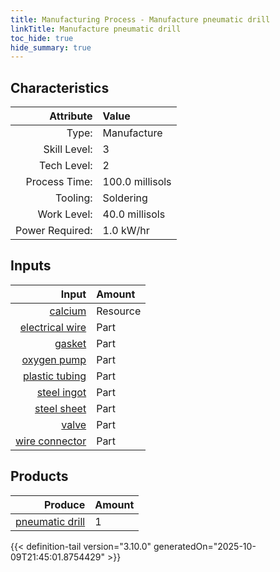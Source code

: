 ```yaml
---
title: Manufacturing Process - Manufacture pneumatic drill
linkTitle: Manufacture pneumatic drill
toc_hide: true
hide_summary: true
---
```

<!-- This is generated by the MarsSim HelpGenertor, do not edit. -->


## Characteristics

| Attribute      | Value |
|--------:|:------|
|Type:|Manufacture|
|Skill Level:|3|
|Tech Level:|2|
|Process Time:|100.0 millisols|
|Tooling:|Soldering|
|Work Level:|40.0 millisols|
|Power Required:|1.0 kW/hr|

## Inputs

| Input      | Amount |
|--------:|:------|
|[calcium](/docs/definitions/resource/calcium)|Resource|1.0 kg|
|[electrical wire](/docs/definitions/part/electrical-wire)|Part|2|
|[gasket](/docs/definitions/part/gasket)|Part|5|
|[oxygen pump](/docs/definitions/part/oxygen-pump)|Part|1|
|[plastic tubing](/docs/definitions/part/plastic-tubing)|Part|5|
|[steel ingot](/docs/definitions/part/steel-ingot)|Part|1|
|[steel sheet](/docs/definitions/part/steel-sheet)|Part|1|
|[valve](/docs/definitions/part/valve)|Part|5|
|[wire connector](/docs/definitions/part/wire-connector)|Part|2|

## Products


| Produce      | Amount |
|--------:|:------|
|[pneumatic drill](/docs/definitions/part/pneumatic-drill)|1|



{{< definition-tail version="3.10.0" generatedOn="2025-10-09T21:45:01.8754429" >}}



